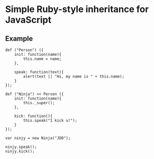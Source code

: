 Simple Ruby-style inheritance for JavaScript
============================================

## Example

	def ("Person") ({
		init: function(name){
			this.name = name;
		},
		
		speak: function(text){
			alert(text || "Hi, my name is " + this.name);
		}
	});
	
	def ("Ninja") << Person ({
		init: function(name){
			this._super();
		},
		
		kick: function(){
			this.speak("I kick u!");
		}
	});
	
	var ninjy = new Ninja("JDD");
	
	ninjy.speak();
	ninjy.kick();
